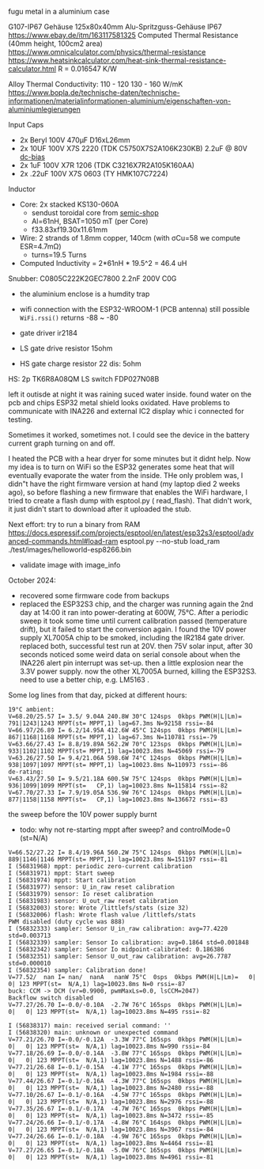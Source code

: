 fugu metal in a aluminium case

G107-IP67 Gehäuse 125x80x40mm Alu-Spritzguss-Gehäuse IP67 https://www.ebay.de/itm/163117581325
Computed Thermal Resistance (40mm height, 100cm2 area) https://www.omnicalculator.com/physics/thermal-resistance
  https://www.heatsinkcalculator.com/heat-sink-thermal-resistance-calculator.html
  R = 0.016547 K/W

Alloy Thermal Conductivity: 110 - 120	130 - 160 W/mK https://www.bopla.de/technische-daten/technische-informationen/materialinformationen-aluminium/eigenschaften-von-aluminiumlegierungen

Input Caps
- 2x Beryl 100V 470µF D16xL26mm
- 2x 10UF  100V X7S 2220 (TDK C5750X7S2A106K230KB) 2.2uF @ 80V [dc-bias](https://product.tdk.com/en/search/capacitor/ceramic/mlcc/info?part_no=C5750X7S2A106K230KB)
- 2x 1uF   100V X7R 1206 (TDK C3216X7R2A105K160AA)
- 2x .22uF 100V X7S 0603 (TY HMK107C7224)

Inductor
* Core: 2x stacked KS130-060A
  * sendust toroidal  core from [semic-shop](https://www.semic.info/ljf-t130-s-060a-bk-en/)
  * Al=61nH, BSAT=1050 mT (per Core)
  * f33.83xf19.30x11.61mm 
* Wire: 2 strands of 1.8mm copper, 140cm (with σCu=58 we compute ESR=4.7mΩ)
  * turns=19.5 Turns
* Computed Inductivity = 2*61nH * 19.5^2 = 46.4 uH

Snubber: C0805C222K2GEC7800 2.2nF 200V C0G


- the aluminium enclose is a humdity trap
- wifi connection with the ESP32-WROOM-1 (PCB antenna) still possible `WiFi.rssi()` returns -88 ~ -80

- gate driver ir2184
- LS gate drive resistor 15ohm
- HS gate charge resistor 22 dis: 5ohm

HS: 2p TK6R8A08QM
LS switch FDP027N08B

left it outisde at night it was raining
suced water inside. found water on the pcb and chips
ESP32 metal shield looks oxidated. Have problems to communicate with INA226 and external IC2 display whic i connected
for testing.

Sometimes it worked, sometimes not. I could see the device in the battery current graph turning on and off.

I heated the PCB with a hear dryer for some minutes but it didnt help. Now my idea is to turn on WiFi so the ESP32
generates some heat that will eventually evaporate the water from the inside.
THe only problem was, I didn"t have the right firmware version at hand (my laptop died 2 weeks ago),
so before flashing a new firmware that enables the WiFi hardware, I tried to create a flash dump with esptool.py (
read_flash).
That didn't work, it just didn't start to download after it uploaded the stub.

Next effort: try to run a binary from RAM
https://docs.espressif.com/projects/esptool/en/latest/esp32s3/esptool/advanced-commands.html#load-ram
esptool.py --no-stub load_ram ./test/images/helloworld-esp8266.bin

* validate image with image_info

October 2024:

- recovered some firmware code from backups
- replaced the ESP32S3 chip, and the charger was running again
  the 2nd day at 14:00 it ran into power-derating at 600W, 75°C. After a periodic sweep it took some time until current
  calibration passed (temperature drift), but it failed to start the conversion again. I found the 10V power supply
  XL7005A chip to be smoked, including the IR2184 gate driver. replaced both, successful test run at 20V. then 75V solar
  input, after 30 seconds noticed some weird data on serial console about when the INA226 alert pin interrupt was
  set-up. then a little explosion near the 3.3V power supply. now the other XL7005A burned, killing the ESP32S3. need to
  use a better chip, e.g. LM5163 .

Some log lines from that day, picked at different hours:

```
19°C ambient:
V=68.20/25.57 I= 3.5/ 9.04A 240.8W 30°C 124sps  0kbps PWM(H|L|Lm)= 791|1243|1243 MPPT(st= MPPT,1) lag=67.3ms N=92158 rssi=-84
V=66.97/26.89 I= 6.2/14.95A 412.6W 45°C 124sps  0kbps PWM(H|L|Lm)= 867|1168|1168 MPPT(st= MPPT,1) lag=67.3ms N=110781 rssi=-79
V=63.66/27.43 I= 8.8/19.89A 562.2W 70°C 123sps  0kbps PWM(H|L|Lm)= 933|1102|1102 MPPT(st= MPPT,1) lag=10023.8ms N=45069 rssi=-79
V=63.26/27.50 I= 9.4/21.06A 598.6W 74°C 124sps  0kbps PWM(H|L|Lm)= 938|1097|1097 MPPT(st= MPPT,1) lag=10023.8ms N=110973 rssi=-86
de-rating:
V=63.43/27.50 I= 9.5/21.18A 600.5W 75°C 124sps  0kbps PWM(H|L|Lm)= 936|1099|1099 MPPT(st=   CP,1) lag=10023.8ms N=115814 rssi=-82
V=67.70/27.33 I= 7.9/19.05A 536.9W 76°C 124sps  0kbps PWM(H|L|Lm)= 877|1158|1158 MPPT(st=   CP,1) lag=10023.8ms N=136672 rssi=-83

```




the sweep before the 10V power supply burnt
* todo: why  not re-starting mppt after sweep? and controlMode=0 (st=N/A)

```
V=66.52/27.22 I= 8.4/19.96A 560.2W 75°C 124sps  0kbps PWM(H|L|Lm)= 889|1146|1146 MPPT(st= MPPT,1) lag=10023.8ms N=151197 rssi=-81
I (56831968) mppt: periodic zero-current calibration
I (56831971) mppt: Start sweep
I (56831974) mppt: Start calibration
I (56831977) sensor: U_in_raw reset calibration
I (56831979) sensor: Io reset calibration
I (56831983) sensor: U_out_raw reset calibration
I (56832003) store: Wrote /littlefs/stats (size 32)
I (56832006) flash: Wrote flash value /littlefs/stats
PWM disabled (duty cycle was 888)
I (56832333) sampler: Sensor U_in_raw calibration: avg=77.4220 std=0.003713
I (56832339) sampler: Sensor Io calibration: avg=0.1864 std=0.001848
I (56832342) sampler: Sensor Io midpoint-calibrated: 0.186386
I (56832351) sampler: Sensor U_out_raw calibration: avg=26.7787 std=0.000010
I (56832354) sampler: Calibration done!
V=77.52/  nan I= nan/  nanA   nanW 75°C  0sps  0kbps PWM(H|L|Lm)=   0|   0| 123 MPPT(st=  N/A,1) lag=10023.8ms N=0 rssi=-87
buck: CCM -> DCM (vr=0.9900, pwmMaxLs=0.0, lsCCM=2047)
Backflow switch disabled
V=77.27/26.70 I=-0.0/-0.10A  -2.7W 76°C 165sps  0kbps PWM(H|L|Lm)=   0|   0| 123 MPPT(st=  N/A,1) lag=10023.8ms N=495 rssi=-82

I (56838317) main: received serial command: ''
I (56838320) main: unknown or unexpected command
V=77.21/26.70 I=-0.0/-0.12A  -3.3W 77°C 165sps  0kbps PWM(H|L|Lm)=   0|   0| 123 MPPT(st=  N/A,1) lag=10023.8ms N=990 rssi=-84
V=77.18/26.69 I=-0.0/-0.14A  -3.8W 77°C 165sps  0kbps PWM(H|L|Lm)=   0|   0| 123 MPPT(st=  N/A,1) lag=10023.8ms N=1488 rssi=-86
V=77.21/26.68 I=-0.1/-0.15A  -4.1W 77°C 165sps  0kbps PWM(H|L|Lm)=   0|   0| 123 MPPT(st=  N/A,1) lag=10023.8ms N=1984 rssi=-88
V=77.44/26.67 I=-0.1/-0.16A  -4.3W 77°C 165sps  0kbps PWM(H|L|Lm)=   0|   0| 123 MPPT(st=  N/A,1) lag=10023.8ms N=2480 rssi=-88
V=77.10/26.67 I=-0.1/-0.16A  -4.5W 77°C 165sps  0kbps PWM(H|L|Lm)=   0|   0| 123 MPPT(st=  N/A,1) lag=10023.8ms N=2976 rssi=-88
V=77.35/26.67 I=-0.1/-0.17A  -4.7W 76°C 165sps  0kbps PWM(H|L|Lm)=   0|   0| 123 MPPT(st=  N/A,1) lag=10023.8ms N=3472 rssi=-85
V=77.24/26.66 I=-0.1/-0.17A  -4.8W 76°C 164sps  0kbps PWM(H|L|Lm)=   0|   0| 123 MPPT(st=  N/A,1) lag=10023.8ms N=3967 rssi=-84
V=77.24/26.66 I=-0.1/-0.18A  -4.9W 76°C 165sps  0kbps PWM(H|L|Lm)=   0|   0| 123 MPPT(st=  N/A,1) lag=10023.8ms N=4464 rssi=-81
V=77.27/26.65 I=-0.1/-0.18A  -5.0W 76°C 165sps  0kbps PWM(H|L|Lm)=   0|   0| 123 MPPT(st=  N/A,1) lag=10023.8ms N=4961 rssi=-81
```